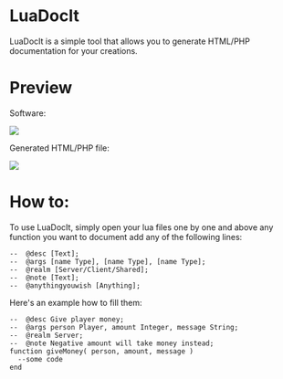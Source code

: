 # LuaDocIt
LuaDocIt is a simple tool that allows you to generate HTML/PHP documentation for your creations.

# Preview

Software: 

![](https://s13.postimg.org/su4rst03b/image.png)

Generated HTML/PHP file: 

![](https://s13.postimg.org/8o19tx4fr/image.png)

# How to:
To use LuaDocIt, simply open your lua files one by one and above any function you want to document add any of the following lines:

```
--  @desc [Text];
--  @args [name Type], [name Type], [name Type];
--  @realm [Server/Client/Shared];
--  @note [Text];
--  @anythingyouwish [Anything];
```

Here's an example how to fill them:

```
--  @desc Give player money;
--  @args person Player, amount Integer, message String;
--  @realm Server;
--  @note Negative amount will take money instead;
function giveMoney( person, amount, message )
  --some code
end
```
